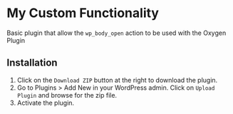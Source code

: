 # My Custom Functionality #

Basic plugin that allow the `wp_body_open` action to be used with the Oxygen Plugin

## Installation ##

1. Click on the `Download ZIP` button at the right to download the plugin.
2. Go to Plugins > Add New in your WordPress admin. Click on `Upload Plugin` and browse for the zip file.
3. Activate the plugin.
